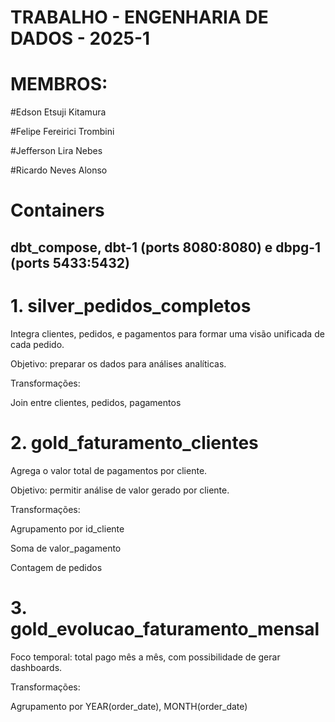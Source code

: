 # TRABALHO - ENGENHARIA DE DADOS - 2025-1

# MEMBROS:

#Edson Etsuji Kitamura

#Felipe Fereirici Trombini

#Jefferson Lira Nebes

#Ricardo Neves Alonso


# Containers
## dbt_compose, dbt-1 (ports 8080:8080) e dbpg-1 (ports 5433:5432) 

# 1. silver_pedidos_completos

Integra clientes, pedidos, e pagamentos para formar uma visão unificada de cada pedido.

Objetivo: preparar os dados para análises analíticas.

Transformações:

Join entre clientes, pedidos, pagamentos


# 2. gold_faturamento_clientes

Agrega o valor total de pagamentos por cliente.

Objetivo: permitir análise de valor gerado por cliente.

Transformações:

Agrupamento por id_cliente

Soma de valor_pagamento

Contagem de pedidos

# 3. gold_evolucao_faturamento_mensal

Foco temporal: total pago mês a mês, com possibilidade de gerar dashboards.

Transformações:

Agrupamento por YEAR(order_date), MONTH(order_date)

